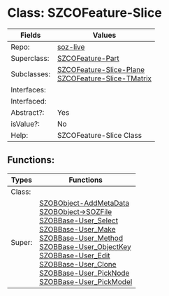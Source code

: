 
# Class:	SZCOFeature-Slice

| Fields | Values |
| --------- | --------- |
| Repo: | [soz-live](/repos/soz-live.html) |
| Superclass: | [SZCOFeature-Part](SZCOFeature-Part.html) |
| Subclasses: | [SZCOFeature-Slice-Plane](SZCOFeature-Slice-Plane.html) <br> [SZCOFeature-Slice-TMatrix](SZCOFeature-Slice-TMatrix.html) |
| Interfaces: |  |
| Interfaced: |  |
| Abstract?: | Yes |
| isValue?: | No |
| Help: | SZCOFeature-Slice Class |


## Functions:

| Types | Functions |
| --------- | --------- |
| Class: |  |
| Super: | [SZOBObject-AddMetaData](SZOBObject.html) <br> [SZOBObject->SOZFile](SZOBObject.html) <br> [SZOBBase-User_Select](SZOBBase.html) <br> [SZOBBase-User_Make](SZOBBase.html) <br> [SZOBBase-User_Method](SZOBBase.html) <br> [SZOBBase-User_ObjectKey](SZOBBase.html) <br> [SZOBBase-User_Edit](SZOBBase.html) <br> [SZOBBase-User_Clone](SZOBBase.html) <br> [SZOBBase-User_PickNode](SZOBBase.html) <br> [SZOBBase-User_PickModel](SZOBBase.html) |


